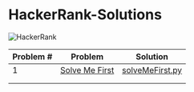 # HackerRank-Solutions

![HackerRank](https://www.google.com/imgres?imgurl=https%3A%2F%2Fhackerrankblog-aaa3.kxcdn.com%2Fwp-content%2Fuploads%2F2018%2F03%2FHR-Logo-Main.png&imgrefurl=https%3A%2F%2Fblog.hackerrank.com%2F&docid=CrJDQ5Qgi3RXpM&tbnid=WIJRDiVdFQA40M%3A&vet=10ahUKEwiFx8HQqPrfAhWyNOwKHQpqCfEQMwg-KAAwAA..i&w=750&h=274&bih=608&biw=1366&q=hackerrank%20logo%20png&ved=0ahUKEwiFx8HQqPrfAhWyNOwKHQpqCfEQMwg-KAAwAA&iact=mrc&uact=8)

| Problem #  | Problem     | Solution |
|------------|-------------|----------|
| 1          |[Solve Me First](https://www.hackerrank.com/challenges/solve-me-first/problem) | [solveMeFirst.py](https://github.com/hilalekinci/HackerRank-Solutions/blob/master/Codes/solveMeFirst.py) |
|            |             |          |
|            |             |          |
